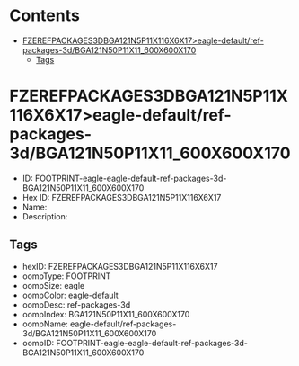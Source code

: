 



Contents
========

* [FZEREFPACKAGES3DBGA121N5P11X116X6X17>eagle-default/ref-packages-3d/BGA121N50P11X11_600X600X170](#fzerefpackages3dbga121n5p11x116x6x17eagle-defaultref-packages-3dbga121n50p11x11_600x600x170)
	* [Tags](#tags)

# FZEREFPACKAGES3DBGA121N5P11X116X6X17>eagle-default/ref-packages-3d/BGA121N50P11X11_600X600X170

- ID: FOOTPRINT-eagle-eagle-default-ref-packages-3d-BGA121N50P11X11_600X600X170
- Hex ID: FZEREFPACKAGES3DBGA121N5P11X116X6X17
- Name: 
- Description: 

## Tags

- hexID: FZEREFPACKAGES3DBGA121N5P11X116X6X17
- oompType: FOOTPRINT
- oompSize: eagle
- oompColor: eagle-default
- oompDesc: ref-packages-3d
- oompIndex: BGA121N50P11X11_600X600X170
- oompName: eagle-default/ref-packages-3d/BGA121N50P11X11_600X600X170
- oompID: FOOTPRINT-eagle-eagle-default-ref-packages-3d-BGA121N50P11X11_600X600X170
